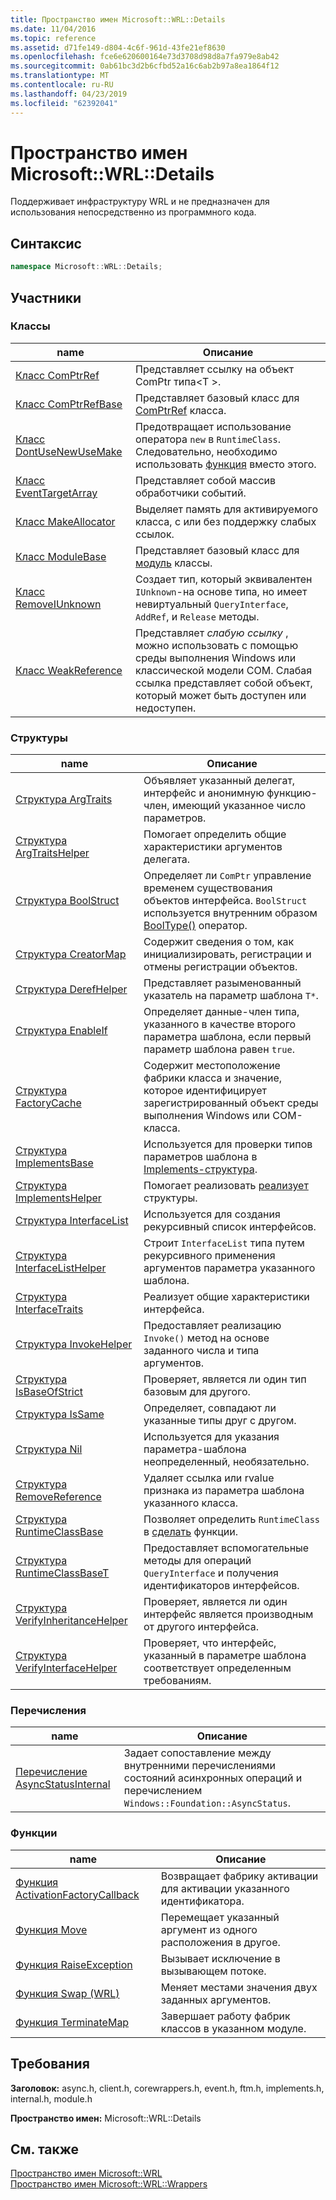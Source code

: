 ```yaml
---
title: Пространство имен Microsoft::WRL::Details
ms.date: 11/04/2016
ms.topic: reference
ms.assetid: d71fe149-d804-4c6f-961d-43fe21ef8630
ms.openlocfilehash: fce6e620600164e73d3708d98d8a7fa979e8ab42
ms.sourcegitcommit: 0ab61bc3d2b6cfbd52a16c6ab2b97a8ea1864f12
ms.translationtype: MT
ms.contentlocale: ru-RU
ms.lasthandoff: 04/23/2019
ms.locfileid: "62392041"
---
```

# <a name="microsoftwrldetails-namespace"></a>Пространство имен Microsoft::WRL::Details

Поддерживает инфраструктуру WRL и не предназначен для использования непосредственно из программного кода.

## <a name="syntax"></a>Синтаксис

```cpp
namespace Microsoft::WRL::Details;
```

## <a name="members"></a>Участники

### <a name="classes"></a>Классы

|name|Описание|
|----------|-----------------|
|[Класс ComPtrRef](comptrref-class.md)|Представляет ссылку на объект ComPtr типа\<T >.|
|[Класс ComPtrRefBase](comptrrefbase-class.md)|Представляет базовый класс для [ComPtrRef](comptrref-class.md) класса.|
|[Класс DontUseNewUseMake](dontusenewusemake-class.md)|Предотвращает использование оператора `new` в `RuntimeClass`. Следовательно, необходимо использовать [функция](make-function.md) вместо этого.|
|[Класс EventTargetArray](eventtargetarray-class.md)|Представляет собой массив обработчики событий.|
|[Класс MakeAllocator](makeallocator-class.md)|Выделяет память для активируемого класса, с или без поддержку слабых ссылок.|
|[Класс ModuleBase](modulebase-class.md)|Представляет базовый класс для [модуль](module-class.md) классы.|
|[Класс RemoveIUnknown](removeiunknown-class.md)|Создает тип, который эквивалентен `IUnknown`-на основе типа, но имеет невиртуальный `QueryInterface`, `AddRef`, и `Release` методы.|
|[Класс WeakReference](weakreference-class.md)|Представляет *слабую ссылку* , можно использовать с помощью среды выполнения Windows или классической модели COM. Слабая ссылка представляет собой объект, который может быть доступен или недоступен.|

### <a name="structures"></a>Структуры

|name|Описание|
|----------|-----------------|
|[Структура ArgTraits](argtraits-structure.md)|Объявляет указанный делегат, интерфейс и анонимную функцию-член, имеющий указанное число параметров.|
|[Структура ArgTraitsHelper](argtraitshelper-structure.md)|Помогает определить общие характеристики аргументов делегата.|
|[Структура BoolStruct](boolstruct-structure.md)|Определяет ли `ComPtr` управление временем существования объектов интерфейса. `BoolStruct` используется внутренним образом [BoolType()](comptr-class.md#operator-microsoft-wrl-details-booltype) оператор.|
|[Структура CreatorMap](creatormap-structure.md)|Содержит сведения о том, как инициализировать, регистрации и отмены регистрации объектов.|
|[Структура DerefHelper](derefhelper-structure.md)|Представляет разыменованный указатель на параметр шаблона `T*`.|
|[Структура EnableIf](enableif-structure.md)|Определяет данные-член типа, указанного в качестве второго параметра шаблона, если первый параметр шаблона равен `true`.|
|[Структура FactoryCache](factorycache-structure.md)|Содержит местоположение фабрики класса и значение, которое идентифицирует зарегистрированный объект среды выполнения Windows или COM-класса.|
|[Структура ImplementsBase](implementsbase-structure.md)|Используется для проверки типов параметров шаблона в [Implements-структура](implements-structure.md).|
|[Структура ImplementsHelper](implementshelper-structure.md)|Помогает реализовать [реализует](implements-structure.md) структуры.|
|[Структура InterfaceList](interfacelist-structure.md)|Используется для создания рекурсивный список интерфейсов.|
|[Структура InterfaceListHelper](interfacelisthelper-structure.md)|Строит `InterfaceList` типа путем рекурсивного применения аргументов параметра указанного шаблона.|
|[Структура InterfaceTraits](interfacetraits-structure.md)|Реализует общие характеристики интерфейса.|
|[Структура InvokeHelper](invokehelper-structure.md)|Предоставляет реализацию `Invoke()` метод на основе заданного числа и типа аргументов.|
|[Структура IsBaseOfStrict](isbaseofstrict-structure.md)|Проверяет, является ли один тип базовым для другого.|
|[Структура IsSame](issame-structure.md)|Определяет, совпадают ли указанные типы друг с другом.|
|[Структура Nil](nil-structure.md)|Используется для указания параметра-шаблона неопределенный, необязательно.|
|[Структура RemoveReference](removereference-structure.md)|Удаляет ссылка или rvalue признака из параметра шаблона указанного класса.|
|[Структура RuntimeClassBase](runtimeclassbase-structure.md)|Позволяет определить `RuntimeClass` в [сделать](make-function.md) функции.|
|[Структура RuntimeClassBaseT](runtimeclassbaset-structure.md)|Предоставляет вспомогательные методы для операций `QueryInterface` и получения идентификаторов интерфейсов.|
|[Структура VerifyInheritanceHelper](verifyinheritancehelper-structure.md)|Проверяет, является ли один интерфейс является производным от другого интерфейса.|
|[Структура VerifyInterfaceHelper](verifyinterfacehelper-structure.md)|Проверяет, что интерфейс, указанный в параметре шаблона соответствует определенным требованиям.|

### <a name="enumerations"></a>Перечисления

|name|Описание|
|----------|-----------------|
|[Перечисление AsyncStatusInternal](asyncstatusinternal-enumeration.md)|Задает сопоставление между внутренними перечислениями состояний асинхронных операций и перечислением `Windows::Foundation::AsyncStatus`.|

### <a name="functions"></a>Функции

|name|Описание|
|----------|-----------------|
|[Функция ActivationFactoryCallback](activationfactorycallback-function.md)|Возвращает фабрику активации для активации указанного идентификатора.|
|[Функция Move](move-function.md)|Перемещает указанный аргумент из одного расположения в другое.|
|[Функция RaiseException](raiseexception-function.md)|Вызывает исключение в вызывающем потоке.|
|[Функция Swap (WRL)](swap-function-wrl.md)|Меняет местами значения двух заданных аргументов.|
|[Функция TerminateMap](terminatemap-function.md)|Завершает работу фабрик классов в указанном модуле.|

## <a name="requirements"></a>Требования

**Заголовок:** async.h, client.h, corewrappers.h, event.h, ftm.h, implements.h, internal.h, module.h

**Пространство имен:** Microsoft::WRL::Details

## <a name="see-also"></a>См. также

[Пространство имен Microsoft::WRL](microsoft-wrl-namespace.md)<br/>
[Пространство имен Microsoft::WRL::Wrappers](microsoft-wrl-wrappers-namespace.md)